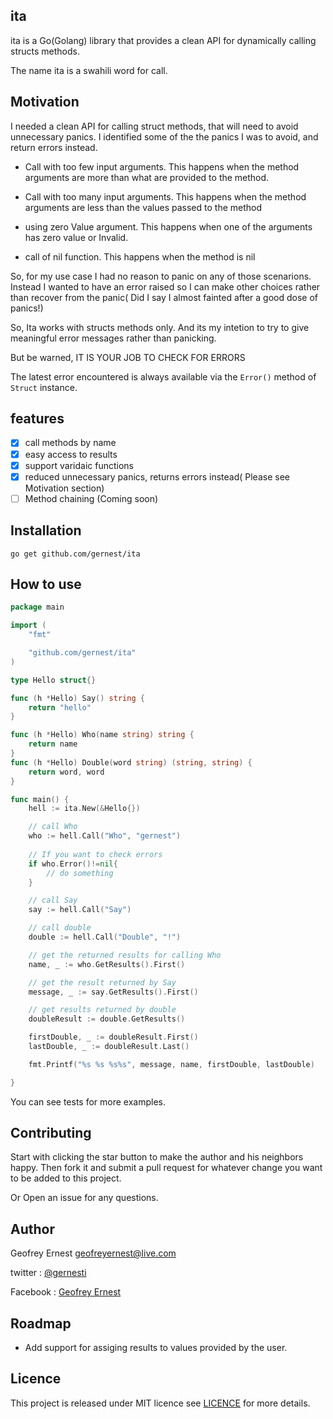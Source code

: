 ## ita
ita is a Go(Golang) library that provides a clean API for dynamically calling structs methods.

The name ita is a swahili word for call.

## Motivation

I needed a clean API for calling struct methods, that will need to avoid unnecessary panics. I identified some of the the panics I was to avoid, and return errors instead.

* Call with too few input arguments. This happens when the method arguments are more than what are provided to the method.

* Call with too many input arguments. This happens when the method arguments are less than the values passed to the method

* using zero Value argument. This happens when one of the arguments has zero value or Invalid.

* call of nil function. This happens when the method is nil

So, for my use case I had no reason to panic on any of those scenarions. Instead I wanted to have an error raised so I can make other choices rather than recover from the panic( Did I say I almost fainted after a good dose of panics!)

So, Ita works with structs methods only. And its my intetion to try to give meaningful error messages rather than panicking.

But be warned, IT IS YOUR JOB TO CHECK FOR ERRORS

The latest error encountered is always available via the `Error()` method of `Struct` instance.


## features

* [x] call methods by name
* [X] easy access to results
* [x] support varidaic functions
* [x] reduced unnecessary panics, returns errors instead( Please see Motivation section)
* [ ] Method chaining (Coming soon)

## Installation

	go get github.com/gernest/ita

## How to use

```go
package main

import (
	"fmt"

	"github.com/gernest/ita"
)

type Hello struct{}

func (h *Hello) Say() string {
	return "hello"
}

func (h *Hello) Who(name string) string {
	return name
}
func (h *Hello) Double(word string) (string, string) {
	return word, word
}

func main() {
	hell := ita.New(&Hello{})

	// call Who
	who := hell.Call("Who", "gernest")
	
	// If you want to check errors
	if who.Error()!=nil{
		// do something
	}

	// call Say
	say := hell.Call("Say")

	// call double
	double := hell.Call("Double", "!")

	// get the returned results for calling Who
	name, _ := who.GetResults().First()

	// get the result returned by Say
	message, _ := say.GetResults().First()

	// get results returned by double
	doubleResult := double.GetResults()

	firstDouble, _ := doubleResult.First()
	lastDouble, _ := doubleResult.Last()

	fmt.Printf("%s %s %s%s", message, name, firstDouble, lastDouble)

}
```


You can see tests for more examples.




## Contributing

Start with clicking the star button to make the author and his neighbors happy. Then fork it and submit a pull request for whatever change you want to be added to this project.

Or Open an issue for any questions.

## Author
Geofrey Ernest <geofreyernest@live.com>

twitter  : [@gernesti](https://twitter.com/gernesti)

Facebook : [Geofrey Ernest](https://www.facebook.com/geofrey.ernest.35)


## Roadmap

*  Add support for assiging results to values provided by the user.

## Licence
This project is released under MIT licence see [LICENCE](LICENCE) for more details.